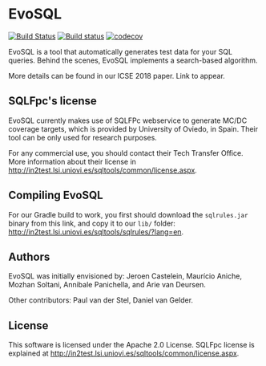 # EvoSQL

[![Build Status](https://travis-ci.org/SERG-Delft/evosql.svg?branch=master)](https://travis-ci.org/SERG-Delft/evosql)
[![Build status](https://ci.appveyor.com/api/projects/status/api940ix5252bwwg/branch/master?svg=true)](https://ci.appveyor.com/project/pvdstel/evosql/branch/master)
[![codecov](https://codecov.io/gh/SERG-Delft/evosql/branch/master/graph/badge.svg)](https://codecov.io/gh/SERG-Delft/evosql)


EvoSQL is a tool that automatically generates test data for your SQL queries.
Behind the scenes, EvoSQL implements a search-based algorithm.

More details can be found in our ICSE 2018 paper. Link to appear.

## SQLFpc's license

EvoSQL currently makes use of SQLFPc webservice to generate
MC/DC coverage targets, which is provided by University of Oviedo, in Spain. 
Their tool can be only used for research purposes.

For any commercial use, you should contact their Tech Transfer Office. More information 
about their license in 
http://in2test.lsi.uniovi.es/sqltools/common/license.aspx.

## Compiling EvoSQL

For our Gradle build to work, you first should download the `sqlrules.jar` binary
from this link, and copy it to our `lib/` folder: 
http://in2test.lsi.uniovi.es/sqltools/sqlrules/?lang=en. 


## Authors

EvoSQL was initially envisioned by: Jeroen Castelein, Maurício Aniche, 
Mozhan Soltani, Annibale Panichella, and Arie van Deursen.

Other contributors: Paul van der Stel, Daniel van Gelder.

## License

This software is licensed under the Apache 2.0 License. SQLFpc license is explained at
http://in2test.lsi.uniovi.es/sqltools/common/license.aspx.
